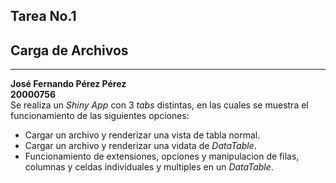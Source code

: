 ## Tarea No.1
## Carga de Archivos
---
**José Fernando Pérez Pérez**  
**20000756**  
Se realiza un *Shiny App* con 3 *tabs* distintas, en las cuales se muestra el funcionamiento de las siguientes opciones:
* Cargar un archivo y renderizar una vista de tabla normal.
* Cargar un archivo y renderizar una vidata de *DataTable*.
* Funcionamiento de extensiones, opciones y manipulacion de filas, columnas y celdas individuales y multiples en un *DataTable*.

